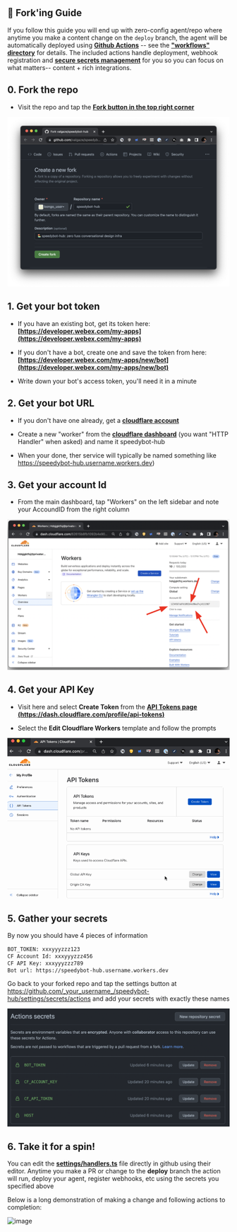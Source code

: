 ## 🍴 Fork'ing Guide

If you follow this guide you will end up with zero-config agent/repo where anytime you make a content change on the `deploy` branch, the agent will be automatically deployed using **[Github Actions](https://github.com/features/actions)** -- see the **["workflows" directory](./../.github/workflows/)** for details. The included actions handle deployment, webhook registration and **[secure secrets management](https://docs.github.com/en/actions/security-guides/encrypted-secrets)** for you so you can focus on what matters-- content + rich integrations.

## 0. Fork the repo

- Visit the repo and tap the **[Fork button in the top right corner](https://github.com/valgaze/speedybot-hub/fork)**

![image](./assets/fork.png)

## 1. Get your bot token

- If you have an existing bot, get its token here: **[https://developer.webex.com/my-apps](https://developer.webex.com/my-apps)**

- If you don't have a bot, create one and save the token from here: **[https://developer.webex.com/my-apps/new/bot](https://developer.webex.com/my-apps/new/bot)**

- Write down your bot's access token, you'll need it in a minute

## 2. Get your bot URL

- If you don't have one already, get a **[cloudflare account](https://dash.cloudflare.com/sign-up)**

- Create a new "worker" from the **[cloudflare dashboard](https://dash.cloudflare.com)** (you want "HTTP Handler" when asked) and name it speedybot-hub

- When your done, ther service will typically be named something like https://speedybot-hub.username.workers.dev)

## 3. Get your account Id

- From the main dashboard, tap "Workers" on the left sidebar and note your AccoundID from the right column

![image](./assets/account_id.png)

## 4. Get your API Key

- Visit here and select **Create Token** from the **[API Tokens page (https://dash.cloudflare.com/profile/api-tokens)](https://dash.cloudflare.com/profile/api-tokens)**

- Select the **Edit Cloudflare Workers** template and follow the prompts

![image](./assets/api_token.gif)

## 5. Gather your secrets

By now you should have 4 pieces of information

```
BOT_TOKEN: xxxyyyzzz123
CF Account Id: xxxyyyzzz456
CF API Key: xxxyyyzzz789
Bot url: https://speedybot-hub.username.workers.dev
```

Go back to your forked repo and tap the settings button at https://github.com/_your_username_/speedybot-hub/settings/secrets/actions and add your secrets with exactly these names

![image](./assets/secrets.png)

## 6. Take it for a spin!

You can edit the **[settings/handlers.ts](../settings/handlers.ts)** file directly in github using their editor. Anytime you make a PR or change to the **deploy** branch the action will run, deploy your agent, register webhooks, etc using the secrets you specified above

Below is a long demonstration of making a change and following actions to completion:

![image](./assets/content_edit.gif)
